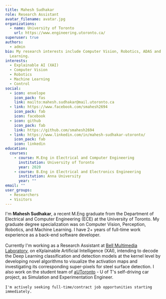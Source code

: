 ```yaml
---
title: Mahesh Sudhakar
role: Research Assistant
avatar_filename: avatar.jpg
organizations:
  - name: University of Toronto
    url: https://www.engineering.utoronto.ca/
superuser: true
authors:
  - admin
bio: My research interests include Computer Vision, Robotics, ADAS and Machine
  Learning.
interests:
  - Explainable AI (XAI)
  - Computer Vision
  - Robotics
  - Machine Learning
  - Control
social:
  - icon: envelope
    icon_pack: fas
    link: mailto:mahesh.sudhakar@mail.utoronto.ca
  - link: https://www.facebook.com/smahesh2694
    icon_pack: fab
    icon: facebook
  - icon: github
    icon_pack: fab
    link: https://github.com/smahesh2694
  - link: https://www.linkedin.com/in/mahesh-sudhakar-utoronto/
    icon_pack: fab
    icon: linkedin
education:
  courses:
    - course: M.Eng in Electrical and Computer Engineering
      institution: University of Toronto
      year: 2020
    - course: B.Eng in Electrical and Electronics Engineering
      institution: Anna University
      year: ""
email: ""
user_groups:
  - Researchers
  - Visitors
---
```

I'm **Mahesh Sudhakar**, a recent M.Eng graduate from the Department of Electrical and Computer Engineering (ECE) at the University of Toronto. My graduate degree specialization was on Computer Vision, Perception, Robotics, and Machine Learning. I have 2+ years of full-time work experience as a back-end software developer.\
\
Currently I'm working as a Research Assistant at [Bell Multimedia Laboratory](http://www.dsp.utoronto.ca/), on eXplainable Artificial Intelligence (XAI), intending to decode the Deep Learning classification and detection models at the kernel level by developing novel algorithms to visualize the activation maps and investigating its corresponding super-pixels for steel surface detection. I also work on the student team of [aUToronto](https://www.autodrive.utoronto.ca/) - U of T's self-driving car project, as Simulation and Experimentation Engineer.\
\
`I'm actively seeking full-time/contract job opportunities starting immediately.`